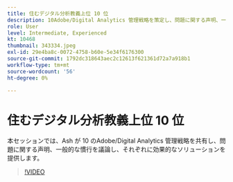 ```yaml
---
title: 住むデジタル分析教義上位 10 位
description: 10Adobe/Digital Analytics 管理戦略を策定し、問題に関する声明、一般的な慣行を議論し、それぞれに効果的なソリューションを提供します。
role: User
level: Intermediate, Experienced
kt: 10468
thumbnail: 343334.jpeg
exl-id: 29e4ba8c-0072-4758-b60e-5e34f6176300
source-git-commit: 1792dc318643aec2c12613f621361d72a7a918b1
workflow-type: tm+mt
source-wordcount: '56'
ht-degree: 0%

---
```


# 住むデジタル分析教義上位 10 位

本セッションでは、Ash が 10 のAdobe/Digital Analytics 管理戦略を共有し、問題に関する声明、一般的な慣行を議論し、それぞれに効果的なソリューションを提供します。

>[!VIDEO](https://video.tv.adobe.com/v/343334/?quality=12&learn=on)
